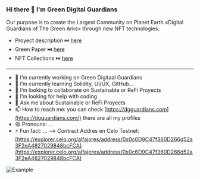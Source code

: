 ### Hi there 👋 I'm Green Digital Guardians
Our purpose is to create the Largest Community on Planet Earth «Digital Guardians of The Green Arks» through new NFT technologies.
- Proyect description ⏭️ [here](https://github.com/dgguardians/DGGuardians/blob/main/Proyect%20Description.md)
- Green Paper ⏭️ [here](https://github.com/dgguardians/DGGuardians/blob/main/GreenPaper.md)
- NFT Collections ⏭️ [here](https://github.com/dgguardians/NFTs-Contracts/blob/main/README.md)

-----------------

- 🔭 I’m currently working on Green Digitaal Guardians
- 🌱 I’m currently learning Solidity, UI/UX, GitHub...
- 👯 I’m looking to collaborate on Sustainable or ReFi Proyects 
- 🤔 I’m looking for help with coding
- 💬 Ask me about Sustainable or ReFi Proyects 
- 📫 How to reach me: you can check [https://dgguardians.com](https://dgguardians.com/) there are all my profiles
- 😄 Pronouns: ...
- ⚡ Fun fact: ...
-->
Contract Addres en Celo Testnet: [https://explorer.celo.org/alfajores/address/0x0c6D9C47f360D266d52a3F2eA4827029848bcFCA](https://explorer.celo.org/alfajores/address/0x0c6D9C47f360D266d52a3F2eA4827029848bcFCA)

![Example](https://dgguardians.com/wp-content/uploads/2022/12/EcoBubbles-NFT-Sample-Testnet-e1670820217940.jpeg)
